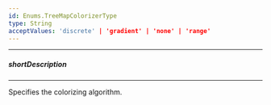 ```yaml
---
id: Enums.TreeMapColorizerType
type: String
acceptValues: 'discrete' | 'gradient' | 'none' | 'range'
---
```

---
##### shortDescription
<!-- Description goes here -->

---
<!-- Description goes here -->
Specifies the colorizing algorithm.